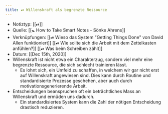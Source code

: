 ```yaml
---
title: ⏯ Willenskraft als begrenzte Ressource
---
```


- Notiztyp: [[⏯]]
- Quelle: [[🚼 How to Take Smart Notes - Sönke Ahrens]]
- Verknüpfungen: [[⏯ Wieso das System "Getting Things Done" von David Allen funktioniert]] [[⏯ Wie sollte sich die Arbeit mit dem Zettelkasten anfühlen?]] [[⏯ Was beim Schreiben zählt]]
- Datum: [[Dec 15th, 2020]]
- Willenskraft ist nicht etwa ein Charakterzug, sondern viel mehr eine begrenzte Ressource, die sich schlecht trainieren lässt.
	- Es lohnt sich, ein Umfeld zu schaffen, in welchem wir gar nicht erst auf Willenskraft angewiesen sind. Dies kann durch Routine und standardisierte Prozesse geschehen, aber auch durch motivationsgenerierende Arbeit.
- Entscheidungen beanspruchen oft ein beträchtliches Mass an Willenskraft und ermüden uns dadurch.
	- Ein standardisiertes System kann die Zahl der nötigen Entscheidung drastisch reduzieren.